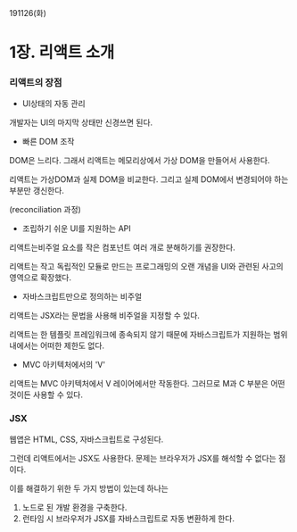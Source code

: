 191126(화)

# 1장. 리액트 소개



### 리액트의 장점

- UI상태의 자동 관리

개발자는 UI의 마지막 상태만 신경쓰면 된다.



- 빠른 DOM 조작

DOM은 느리다. 그래서 리액트는 메모리상에서 가상 DOM을 만들어서 사용한다.

리액트는 가상DOM과 실제 DOM을 비교한다. 그리고 실제 DOM에서 변경되어야 하는 부분만 갱신한다.

(reconciliation 과정)



- 조립하기 쉬운 UI를 지원하는 API

리액트는비주얼 요소를 작은 컴포넌트 여러 개로 분해하기를 권장한다.

리액트는 작고 독립적인 모듈로 만드는 프로그래밍의 오랜 개념을 UI와 관련된 사고의 영역으로 확장했다.



- 자바스크립트만으로 정의하는 비주얼

리액트는 JSX라는 문법을 사용해 비주얼을 지정할 수 있다.

리액트는 한 템플릿 프레임워크에 종속되지 않기 때문에 자바스크립트가 지원하는 범위 내에서는 어떠한 제한도 없다.



- MVC 아키텍처에서의 'V'

리액트는 MVC 아키텍처에서 V 레이어에서만 작동한다. 그러므로 M과 C 부분은 어떤 것이든 사용할 수 있다.





### JSX

웹앱은 HTML, CSS, 자바스크립트로 구성된다.

그런데 리액트에서는 JSX도 사용한다. 문제는 브라우저가 JSX를 해석할 수 없다는 점이다.

이를 해결하기 위한 두 가지 방법이 있는데 하나는



1. 노드로 된 개발 환경을 구축한다.
2. 런타임 시 브라우저가 JSX를 자바스크립트로 자동 변환하게 한다.


